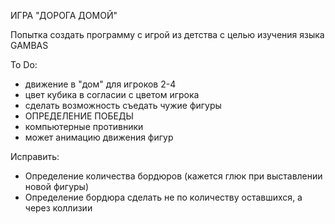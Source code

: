 ИГРА "ДОРОГА ДОМОЙ"

Попытка создать программу с игрой из детства с целью изучения языка GAMBAS

To Do:
   - движение в "дом" для игроков 2-4
   - цвет кубика в согласии с цветом игрока
   - сделать возможность съедать чужие фигуры 
   - ОПРЕДЕЛЕНИЕ ПОБЕДЫ
   - компьютерные противники
   - может анимацию движения фигур
  
   
Исправить:
   - Определение количества бордюров (кажется глюк при выставлении новой фигуры)
   - Определение бордюра сделать не по количеству оставшихся, а через коллизии


